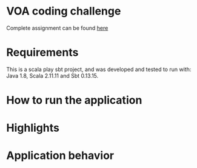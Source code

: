# VOA coding challenge
Complete assignment can be found [here](https://github.com/OlegEfrem/snakes-ladders-play/blob/master/TASK.md)

# Requirements
This is a scala play sbt project, and was developed and tested to run with: Java 1.8, Scala 2.11.11 and Sbt 0.13.15.

# How to run the application

# Highlights 
  
# Application behavior 
